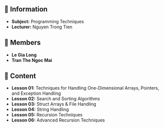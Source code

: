 ## 📜 Information

- **Subject:** Programming Techniques
- **Lecturer:** Nguyen Trong Tien
  


## 📜 Members

- **Le Gia Long**
- **Tran The Ngoc Mai**
  


## 📜 Content

- **Lesson 01:** Techniques for Handling One-Dimensional Arrays, Pointers, and Exception Handling
- **Lesson 02:** Search and Sorting Algorithms
- **Lesson 03:** Struct Arrays & File Handling
- **Lesson 04:** String Handling
- **Lesson 05:** Recursion Techniques
- **Lesson 06:** Advanced Recursion Techniques
